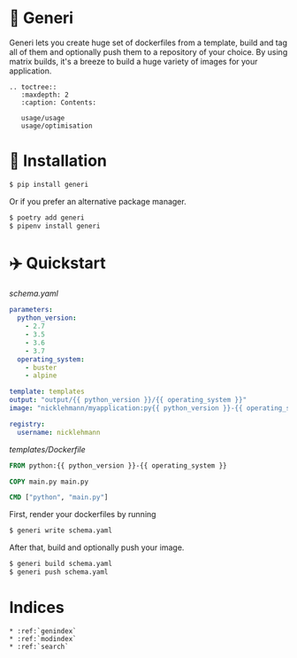  🐳 Generi
===========

Generi lets you create huge set of dockerfiles from a template, build and tag all of them and optionally push them to a repository of your choice. By using matrix builds, it's a breeze to build a huge variety of images for your application.

```eval_rst
.. toctree::
   :maxdepth: 2
   :caption: Contents:
   
   usage/usage
   usage/optimisation
```

🐍 Installation
===============

```bash
$ pip install generi
```

Or if you prefer an alternative package manager.

```bash
$ poetry add generi
$ pipenv install generi
```

✈️ Quickstart
=============

*schema.yaml*

```yaml
parameters:
  python_version:
    - 2.7
    - 3.5
    - 3.6
    - 3.7
  operating_system:
    - buster
    - alpine

template: templates
output: "output/{{ python_version }}/{{ operating_system }}"
image: "nicklehmann/myapplication:py{{ python_version }}-{{ operating_system }}"

registry:
  username: nicklehmann
```

*templates/Dockerfile*

````dockerfile
FROM python:{{ python_version }}-{{ operating_system }}

COPY main.py main.py

CMD ["python", "main.py"]
````

First, render your dockerfiles by running

```bash
$ generi write schema.yaml
```

After that, build and optionally push your image.

```bash
$ generi build schema.yaml
$ generi push schema.yaml
```

Indices
=======

```eval_rst
* :ref:`genindex`
* :ref:`modindex`
* :ref:`search`
```
